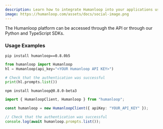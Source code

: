 ```yaml
---
description: Learn how to integrate Humanloop into your applications using our Python and TypeScript SDKs or REST API.
image: https://humanloop.com/assets/docs/social-image.png
---
```


The Humanloop platform can be accessed through the API or through our Python and TypeScript SDKs.

<Cards>
  <Card
    title="Python ↗"
    icon="fa-brands fa-python"
    href="https://pypi.org/project/humanloop/"
  />
  <Card
    title="Node/TypeScript ↗"
    icon="fa-brands fa-node"
    icon="fa-brands fa-js"
    href="https://www.npmjs.com/package/humanloop"
  />
</Cards>

### Usage Examples

<Tabs>
<Tab title="Python SDK">

```shell title="Installation"
pip install humanloop==0.8.0b5
```

```python title="Example usage"
from humanloop import Humanloop
hl = Humanloop(api_key="<YOUR Humanloop API KEY>")

# Check that the authentication was successful
print(hl.prompts.list())
```

</Tab>
<Tab title="TypeScript SDK">

```shell title="Installation"
npm install humanloop@0.8.0-beta3
```

```typescript title="Example usage"
import { HumanloopClient, Humanloop } from "humanloop";

const humanloop = new HumanloopClient({ apiKey: "YOUR_API_KEY" });

// Check that the authentication was successful
console.log(await humanloop.prompts.list());
```

</Tab>
</Tabs>
